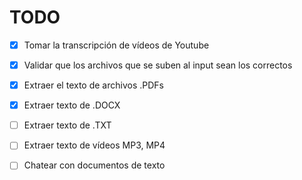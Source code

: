 # TODO

- [x] Tomar la transcripción de vídeos de Youtube
- [x] Validar que los archivos que se suben al input sean los correctos
- [x] Extraer el texto de archivos .PDFs
- [x] Extraer texto de .DOCX
- [ ] Extraer texto de .TXT
- [ ] Extraer texto de vídeos MP3, MP4
- [ ] Chatear con documentos de texto

